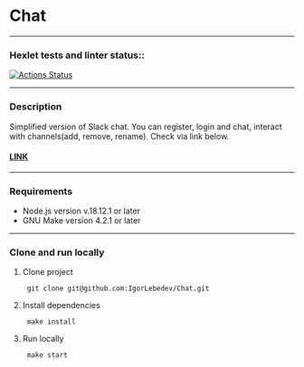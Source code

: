 # Chat

---

### Hexlet tests and linter status::
[![Actions Status](https://github.com/IgorLebedev/frontend-project-12/workflows/hexlet-check/badge.svg)](https://github.com/IgorLebedev/frontend-project-12/actions)

---
### Description

 Simplified version of Slack chat. You can register, login and chat, interact with channels(add, remove, rename). Check  via link below.
 #### [LINK](https://frontend-project-12-production-5501.up.railway.app/)

 ---

### Requirements

* Node.js version v.18.12.1 or later
* GNU Make version 4.2.1 or later

---

### Clone and run locally

1. Clone project

        git clone git@github.com:IgorLebedev/Chat.git
2. Install dependencies

        make install
3. Run locally

        make start
